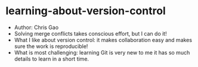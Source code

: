 # learning-about-version-control
- Author: Chris Gao
- Solving merge conflicts takes conscious effort, but I can do it!
- What I like about version control: it makes collaboration easy and makes sure the work is reproducible!
- What is most challenging: learning Git is very new to me it has so much details to learn in a short time.